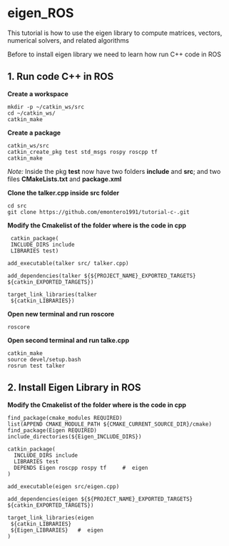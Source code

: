 # eigen_ROS
This tutorial is how to use the eigen library to compute matrices, vectors, numerical solvers, and related algorithms

Before to install eigen library we need to learn how run C++ code in ROS

## **1. Run code C++ in ROS**

**Create a workspace**
```
mkdir -p ~/catkin_ws/src
cd ~/catkin_ws/
catkin_make
```
**Create a package**
```
catkin_ws/src
catkin_create_pkg test std_msgs rospy roscpp tf
catkin_make
```
_Note:_ Inside the pkg **test** now have two folders **include** and **src**; and two files **CMakeLists.txt** and **package.xml** 

**Clone the talker.cpp inside src folder**

```
cd src
git clone https://github.com/emontero1991/tutorial-c-.git

```
**Modify the Cmakelist of the folder where is the code in cpp**
```
 catkin_package(
 INCLUDE_DIRS include
 LIBRARIES test)
```

```
add_executable(talker src/ talker.cpp)
```

```
add_dependencies(talker ${${PROJECT_NAME}_EXPORTED_TARGETS} ${catkin_EXPORTED_TARGETS})
```

```
target_link_libraries(talker 
 ${catkin_LIBRARIES})
```
**Open new terminal and run roscore**
```
roscore
```
**Open second terminal and run talke.cpp**


```
catkin_make
source devel/setup.bash
rosrun test talker

```

## **2. Install Eigen Library in ROS**

**Modify the Cmakelist of the folder where is the code in cpp**

```
find_package(cmake_modules REQUIRED)
list(APPEND CMAKE_MODULE_PATH ${CMAKE_CURRENT_SOURCE_DIR}/cmake)
find_package(Eigen REQUIRED)
include_directories(${Eigen_INCLUDE_DIRS})

```

```
catkin_package(
  INCLUDE_DIRS include
  LIBRARIES test
  DEPENDS Eigen roscpp rospy tf	    #  eigen
)
```

```
add_executable(eigen src/eigen.cpp)
```

```
add_dependencies(eigen ${${PROJECT_NAME}_EXPORTED_TARGETS} ${catkin_EXPORTED_TARGETS})
```

```
target_link_libraries(eigen
 ${catkin_LIBRARIES}
 ${Eigen_LIBRARIES}   #  eigen
)

```
